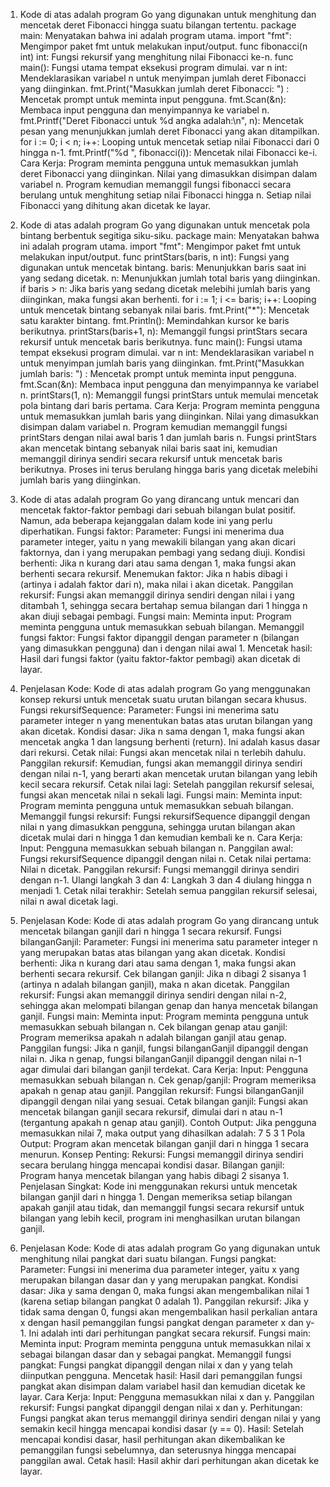 1. Kode di atas adalah program Go yang digunakan untuk menghitung dan mencetak deret Fibonacci hingga suatu bilangan tertentu.
package main: Menyatakan bahwa ini adalah program utama.
import "fmt": Mengimpor paket fmt untuk melakukan input/output.
func fibonacci(n int) int: Fungsi rekursif yang menghitung nilai Fibonacci ke-n.
func main(): Fungsi utama tempat eksekusi program dimulai.
var n int: Mendeklarasikan variabel n untuk menyimpan jumlah deret Fibonacci yang diinginkan.
fmt.Print("Masukkan jumlah deret Fibonacci: ") : Mencetak prompt untuk meminta input pengguna.
fmt.Scan(&n): Membaca input pengguna dan menyimpannya ke variabel n.
fmt.Printf("Deret Fibonacci untuk %d angka adalah:\n", n): Mencetak pesan yang menunjukkan jumlah deret Fibonacci yang akan ditampilkan.
for i := 0; i < n; i++: Looping untuk mencetak setiap nilai Fibonacci dari 0 hingga n-1.
fmt.Printf("%d ", fibonacci(i)): Mencetak nilai Fibonacci ke-i.
Cara Kerja:
Program meminta pengguna untuk memasukkan jumlah deret Fibonacci yang diinginkan.
Nilai yang dimasukkan disimpan dalam variabel n.
Program kemudian memanggil fungsi fibonacci secara berulang untuk menghitung setiap nilai Fibonacci hingga n.
Setiap nilai Fibonacci yang dihitung akan dicetak ke layar.

2. Kode di atas adalah program Go yang digunakan untuk mencetak pola bintang berbentuk segitiga siku-siku.
package main: Menyatakan bahwa ini adalah program utama.
import "fmt": Mengimpor paket fmt untuk melakukan input/output.
func printStars(baris, n int): Fungsi yang digunakan untuk mencetak bintang.
baris: Menunjukkan baris saat ini yang sedang dicetak.
n: Menunjukkan jumlah total baris yang diinginkan.
if baris > n: Jika baris yang sedang dicetak melebihi jumlah baris yang diinginkan, maka fungsi akan berhenti.
for i := 1; i <= baris; i++: Looping untuk mencetak bintang sebanyak nilai baris.
fmt.Print("*"): Mencetak satu karakter bintang.
fmt.Println(): Memindahkan kursor ke baris berikutnya.
printStars(baris+1, n): Memanggil fungsi printStars secara rekursif untuk mencetak baris berikutnya.
func main(): Fungsi utama tempat eksekusi program dimulai.
var n int: Mendeklarasikan variabel n untuk menyimpan jumlah baris yang diinginkan.
fmt.Print("Masukkan jumlah baris: ") : Mencetak prompt untuk meminta input pengguna.
fmt.Scan(&n): Membaca input pengguna dan menyimpannya ke variabel n.
printStars(1, n): Memanggil fungsi printStars untuk memulai mencetak pola bintang dari baris pertama.
Cara Kerja:
Program meminta pengguna untuk memasukkan jumlah baris yang diinginkan.
Nilai yang dimasukkan disimpan dalam variabel n.
Program kemudian memanggil fungsi printStars dengan nilai awal baris 1 dan jumlah baris n.
Fungsi printStars akan mencetak bintang sebanyak nilai baris saat ini, kemudian memanggil dirinya sendiri secara rekursif untuk mencetak baris berikutnya. Proses ini terus berulang hingga baris yang dicetak melebihi jumlah baris yang diinginkan.

3. Kode di atas adalah program Go yang dirancang untuk mencari dan mencetak faktor-faktor pembagi dari sebuah bilangan bulat positif. Namun, ada beberapa kejanggalan dalam kode ini yang perlu diperhatikan.
Fungsi faktor:
Parameter: Fungsi ini menerima dua parameter integer, yaitu n yang mewakili bilangan yang akan dicari faktornya, dan i yang merupakan pembagi yang sedang diuji.
Kondisi berhenti: Jika n kurang dari atau sama dengan 1, maka fungsi akan berhenti secara rekursif.
Menemukan faktor: Jika n habis dibagi i (artinya i adalah faktor dari n), maka nilai i akan dicetak.
Panggilan rekursif: Fungsi akan memanggil dirinya sendiri dengan nilai i yang ditambah 1, sehingga secara bertahap semua bilangan dari 1 hingga n akan diuji sebagai pembagi.
Fungsi main:
Meminta input: Program meminta pengguna untuk memasukkan sebuah bilangan.
Memanggil fungsi faktor: Fungsi faktor dipanggil dengan parameter n (bilangan yang dimasukkan pengguna) dan i dengan nilai awal 1.
Mencetak hasil: Hasil dari fungsi faktor (yaitu faktor-faktor pembagi) akan dicetak di layar.

4. Penjelasan Kode:
Kode di atas adalah program Go yang menggunakan konsep rekursi untuk mencetak suatu urutan bilangan secara khusus.
Fungsi rekursifSequence:
Parameter: Fungsi ini menerima satu parameter integer n yang menentukan batas atas urutan bilangan yang akan dicetak.
Kondisi dasar: Jika n sama dengan 1, maka fungsi akan mencetak angka 1 dan langsung berhenti (return). Ini adalah kasus dasar dari rekursi.
Cetak nilai: Fungsi akan mencetak nilai n terlebih dahulu.
Panggilan rekursif: Kemudian, fungsi akan memanggil dirinya sendiri dengan nilai n-1, yang berarti akan mencetak urutan bilangan yang lebih kecil secara rekursif.
Cetak nilai lagi: Setelah panggilan rekursif selesai, fungsi akan mencetak nilai n sekali lagi.
Fungsi main:
Meminta input: Program meminta pengguna untuk memasukkan sebuah bilangan.
Memanggil fungsi rekursif: Fungsi rekursifSequence dipanggil dengan nilai n yang dimasukkan pengguna, sehingga urutan bilangan akan dicetak mulai dari n hingga 1 dan kemudian kembali ke n.
Cara Kerja:
Input: Pengguna memasukkan sebuah bilangan n.
Panggilan awal: Fungsi rekursifSequence dipanggil dengan nilai n.
Cetak nilai pertama: Nilai n dicetak.
Panggilan rekursif: Fungsi memanggil dirinya sendiri dengan n-1.
Ulangi langkah 3 dan 4: Langkah 3 dan 4 diulang hingga n menjadi 1.
Cetak nilai terakhir: Setelah semua panggilan rekursif selesai, nilai n awal dicetak lagi.

5. Penjelasan Kode:
Kode di atas adalah program Go yang dirancang untuk mencetak bilangan ganjil dari n hingga 1 secara rekursif.
Fungsi bilanganGanjil:
Parameter: Fungsi ini menerima satu parameter integer n yang merupakan batas atas bilangan yang akan dicetak.
Kondisi berhenti: Jika n kurang dari atau sama dengan 1, maka fungsi akan berhenti secara rekursif.
Cek bilangan ganjil: Jika n dibagi 2 sisanya 1 (artinya n adalah bilangan ganjil), maka n akan dicetak.
Panggilan rekursif: Fungsi akan memanggil dirinya sendiri dengan nilai n-2, sehingga akan melompati bilangan genap dan hanya mencetak bilangan ganjil.
Fungsi main:
Meminta input: Program meminta pengguna untuk memasukkan sebuah bilangan n.
Cek bilangan genap atau ganjil: Program memeriksa apakah n adalah bilangan ganjil atau genap.
Panggilan fungsi:
Jika n ganjil, fungsi bilanganGanjil dipanggil dengan nilai n.
Jika n genap, fungsi bilanganGanjil dipanggil dengan nilai n-1 agar dimulai dari bilangan ganjil terdekat.
Cara Kerja:
Input: Pengguna memasukkan sebuah bilangan n.
Cek genap/ganjil: Program memeriksa apakah n genap atau ganjil.
Panggilan rekursif: Fungsi bilanganGanjil dipanggil dengan nilai yang sesuai.
Cetak bilangan ganjil: Fungsi akan mencetak bilangan ganjil secara rekursif, dimulai dari n atau n-1 (tergantung apakah n genap atau ganjil).
Contoh Output:
Jika pengguna memasukkan nilai 7, maka output yang dihasilkan adalah:
7 5 3 1
Pola Output:
Program akan mencetak bilangan ganjil dari n hingga 1 secara menurun.
Konsep Penting:
Rekursi: Fungsi memanggil dirinya sendiri secara berulang hingga mencapai kondisi dasar.
Bilangan ganjil: Program hanya mencetak bilangan yang habis dibagi 2 sisanya 1.
Penjelasan Singkat:
Kode ini menggunakan rekursi untuk mencetak bilangan ganjil dari n hingga 1. Dengan memeriksa setiap bilangan apakah ganjil atau tidak, dan memanggil fungsi secara rekursif untuk bilangan yang lebih kecil, program ini menghasilkan urutan bilangan ganjil.

6. Penjelasan Kode:
Kode di atas adalah program Go yang digunakan untuk menghitung nilai pangkat dari suatu bilangan.
Fungsi pangkat:
Parameter: Fungsi ini menerima dua parameter integer, yaitu x yang merupakan bilangan dasar dan y yang merupakan pangkat.
Kondisi dasar: Jika y sama dengan 0, maka fungsi akan mengembalikan nilai 1 (karena setiap bilangan pangkat 0 adalah 1).
Panggilan rekursif: Jika y tidak sama dengan 0, fungsi akan mengembalikan hasil perkalian antara x dengan hasil pemanggilan fungsi pangkat dengan parameter x dan y-1. Ini adalah inti dari perhitungan pangkat secara rekursif.
Fungsi main:
Meminta input: Program meminta pengguna untuk memasukkan nilai x sebagai bilangan dasar dan y sebagai pangkat.
Memanggil fungsi pangkat: Fungsi pangkat dipanggil dengan nilai x dan y yang telah diinputkan pengguna.
Mencetak hasil: Hasil dari pemanggilan fungsi pangkat akan disimpan dalam variabel hasil dan kemudian dicetak ke layar.
Cara Kerja:
Input: Pengguna memasukkan nilai x dan y.
Panggilan rekursif: Fungsi pangkat dipanggil dengan nilai x dan y.
Perhitungan: Fungsi pangkat akan terus memanggil dirinya sendiri dengan nilai y yang semakin kecil hingga mencapai kondisi dasar (y == 0).
Hasil: Setelah mencapai kondisi dasar, hasil perhitungan akan dikembalikan ke pemanggilan fungsi sebelumnya, dan seterusnya hingga mencapai panggilan awal.
Cetak hasil: Hasil akhir dari perhitungan akan dicetak ke layar.

